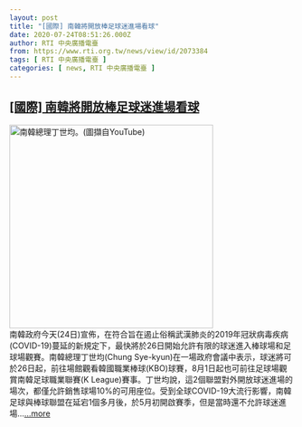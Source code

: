```yaml
---
layout: post
title: "[國際] 南韓將開放棒足球迷進場看球"
date: 2020-07-24T08:51:26.000Z
author: RTI 中央廣播電臺
from: https://www.rti.org.tw/news/view/id/2073384
tags: [ RTI 中央廣播電臺 ]
categories: [ news, RTI 中央廣播電臺 ]
---
```

<!--1595580686000-->
[[國際] 南韓將開放棒足球迷進場看球](https://www.rti.org.tw/news/view/id/2073384)
------

<div>
<img src="https://static.rti.org.tw/assets/thumbnails/2020/03/11/80e49d072d4ac5af5e2e1eeb335fc8d6.jpg" width="360" alt="南韓總理丁世均。(圖擷自YouTube)" title="南韓總理丁世均。(圖擷自YouTube)"><br>南韓政府今天(24日)宣佈，在符合旨在遏止俗稱武漢肺炎的2019年冠狀病毒疾病(COVID-19)蔓延的新規定下，最快將於26日開始允許有限的球迷進入棒球場和足球場觀賽。南韓總理丁世均(Chung Sye-kyun)在一場政府會議中表示，球迷將可於26日起，前往場館觀看韓國職業棒球(KBO)球賽，8月1日起也可前往足球場觀賞南韓足球職業聯賽(K League)賽事。丁世均說，這2個聯盟對外開放球迷進場的場次，都僅允許銷售球場10%的可用座位。受到全球COVID-19大流行影響，南韓足球與棒球聯盟在延宕1個多月後，於5月初開啟賽季，但是當時還不允許球迷進場...<a target="_blank" href="https://www.rti.org.tw/news/view/id/2073384">...more</a>
</div>

